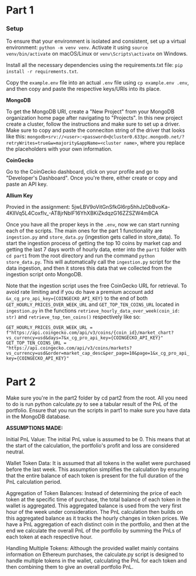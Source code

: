 # Part 1

### Setup
To ensure that your environment is isolated and consistent, set up a virtual environment:
`python -m venv venv`.
Activate it using `source venv/bin/activate` on macOS/Linux or `venv\Scripts\activate` on Windows. 

Install all the necessary dependencies using the requirements.txt file: `pip install -r requirements.txt`.

Copy the `example.env` file into an actual `.env` file using `cp example.env .env`, and then copy and paste the respective keys/URIs into its place.

**MongoDB**

To get the MongoDB URI, create a "New Project" from your MongoDB organization home page after navigating to "Projects". In this new project create a cluster, follow the instructions and make sure to set up a driver. Make sure to copy and paste the conneciton string of the driver that looks like this: `mongodb+srv://<user>:<password>@cluster0.633pc.mongodb.net/?retryWrites=true&w=majority&appName=<cluster name>`, where you replace the placeholders with your own information.

**CoinGecko**

Go to the CoinGecko dashboard, click on your profile and go to "Developer's Dashboard". Once you're there, either create or copy and paste an API key.

**Allium Key**

Provied in the assignment: 5jwLBV9oVitGnSfkGl6rp5hhJzDbBvoKa-4KllVq5L4CoxfIv_-AT8jrNblF16YhXBKiZkdqzG16ZZSZW4m8CA

Once you have all the proper keys in the `.env`, now we can start running each of the scripts. The main ones for the part 1 functionality are `ingestion.py` and `store_data.py` (ingestion gets called in store_data). To start the ingestion process of getting the top 10 coins by market cap and getting the last 7 days worth of hourly data, enter into the `part1` folder with `cd part1` from the root directory and run the command `python store_data.py`. This will automatically call the `ingestion.py` script for the data ingestion, and then it stores this data that we collected from the ingestion script onto MongoDB.

Note that the ingestion script uses the free CoinGecko URL for retrieval. To avoid rate limiting and if you do have a premium account add `&x_cg_pro_api_key={COINGECKO_API_KEY}` to the end of both `GET_HOURLY_PRICES_OVER_WEEK_URL` and `GET_TOP_TEN_COINS_URL` located in `ingestion.py` in the functions `retrieve_hourly_data_over_week(coin_id: str)` and `retrieve_top_ten_coins()` respectively like so:

`GET_HOURLY_PRICES_OVER_WEEK_URL = f"https://api.coingecko.com/api/v3/coins/{coin_id}/market_chart?vs_currency=usd&days=7&x_cg_pro_api_key={COINGECKO_API_KEY}"`
`GET_TOP_TEN_COINS_URL = "https://api.coingecko.com/api/v3/coins/markets?vs_currency=usd&order=market_cap_desc&per_page=10&page=1&x_cg_pro_api_key={COINGECKO_API_KEY}"`


# Part 2

Make sure you're in the part2 folder by cd part2 from the root. All you need to do is run python calculate.py to see a tabular result of the PnL of the portfolio. Ensure that you run the scripts in part1 to make sure you have data in the MongoDB database.

**ASSUMPTIONS MADE:**

Initial PnL Value: The initial PnL value is assumed to be 0. This means that at the start of the calculation, the portfolio's profit and loss are considered neutral.

Wallet Token Data: It is assumed that all tokens in the wallet were purchased before the last week. This assumption simplifies the calculation by ensuring that the entire balance of each token is present for the full duration of the PnL calculation period.

Aggregation of Token Balances: Instead of determining the price of each token at the specific time of purchase, the total balance of each token in the wallet is aggregated. This aggregated balance is used from the very first hour of the week under consideration. The PnL calculation then builds on this aggregated balance as it tracks the hourly changes in token prices. We have a PnL aggregation of each distinct coin in the portfolio, and then at the end we calculate the overall PnL of the portfolio by summing the PnLs of each token at each respective hour.

Handling Multiple Tokens: Although the provided wallet mainly contains information on Ethereum purchases, the calculate.py script is designed to handle multiple tokens in the wallet, calculating the PnL for each token and then combining them to give an overall portfolio PnL.

